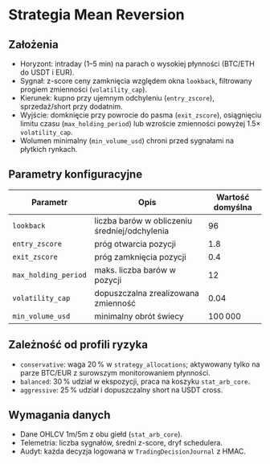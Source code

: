 # Strategia Mean Reversion

## Założenia
- Horyzont: intraday (1–5 min) na parach o wysokiej płynności (BTC/ETH do USDT i EUR).
- Sygnał: z-score ceny zamknięcia względem okna `lookback`, filtrowany progiem zmienności (`volatility_cap`).
- Kierunek: kupno przy ujemnym odchyleniu (`entry_zscore`), sprzedaż/short przy dodatnim.
- Wyjście: domknięcie przy powrocie do pasma (`exit_zscore`), osiągnięciu limitu czasu (`max_holding_period`) lub wzroście zmienności powyżej 1.5× `volatility_cap`.
- Wolumen minimalny (`min_volume_usd`) chroni przed sygnałami na płytkich rynkach.

## Parametry konfiguracyjne
| Parametr | Opis | Wartość domyślna |
| --- | --- | --- |
| `lookback` | liczba barów w obliczeniu średniej/odchylenia | 96 |
| `entry_zscore` | próg otwarcia pozycji | 1.8 |
| `exit_zscore` | próg zamknięcia pozycji | 0.4 |
| `max_holding_period` | maks. liczba barów w pozycji | 12 |
| `volatility_cap` | dopuszczalna zrealizowana zmienność | 0.04 |
| `min_volume_usd` | minimalny obrót świecy | 100 000 |

## Zależność od profili ryzyka
- `conservative`: waga 20 % w `strategy_allocations`; aktywowany tylko na parze BTC/EUR z surowszym monitorowaniem płynności.
- `balanced`: 30 % udział w ekspozycji, praca na koszyku `stat_arb_core`.
- `aggressive`: 25 % udział i dopuszczalny short na USDT cross.

## Wymagania danych
- Dane OHLCV 1m/5m z obu giełd (`stat_arb_core`).
- Telemetria: liczba sygnałów, średni z-score, dryf schedulera.
- Audyt: każda decyzja logowana w `TradingDecisionJournal` z HMAC.

